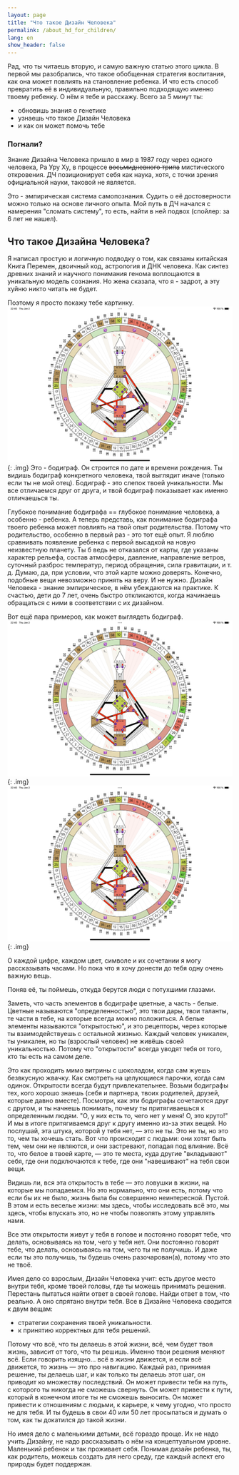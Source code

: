 ```yaml
---
layout: page
title: "Что такое Дизайн Человека"
permalink: /about_hd_for_children/
lang: en
show_header: false
---
```


Рад, что ты читаешь вторую, и самую важную статью этого цикла. В первой мы разобрались, что такое обобщенная стратегия воспитания, как она может повлиять на становление ребенка. И что есть способ превратить её в индивидуальную, правильно подходящую именно твоему ребенку.
О нём я тебе и расскажу.
Всего за 5 минут ты:
- обновишь знания о генетике
- узнаешь что такое Дизайн Человека
- и как он может помочь тебе

### Погнали?
Знание Дизайна Человека пришло в мир в 1987 году через одного человека, Ра Уру Ху, в процессе <s>восьмидневного трипа</s> мистического откровения. 
ДЧ позиционирует себя как наука, хотя, с точки зрения официальной науки, таковой не является.

Это - эмпирическая система самопознания.
Судить о её достоверности можно только на основе личного опыта. 
Мой путь в ДЧ начался с намерения "сломать систему", то есть, найти в ней подвох (спойлер: за 6 лет не нашел).

## Что такое Дизайна Человека?

Я написал простую и логичную подводку о том, как связаны китайская Книга Перемен, двоичный код, астрология и ДНК человека.
Как синтез древних знаний и научного понимания генома воплощаются в уникальную модель сознания.
Но жена сказала, что я - задрот, а эту хуйню никто читать не будет.

Поэтому я просто покажу тебе картинку.
![Alt text](/assets/images/wheel.png){: .img}
Это - бодиграф. Он строится по дате и времени рождения. 
Ты видишь бодиграф конкретного человека, твой выглядит иначе (только если ты не мой отец). 
Бодиграф - это слепок твоей уникальности. Мы все отличаемся друг от друга, и твой бодиграф показывает как именно отличаешься ты.

Глубокое понимание бодиграфа == глубокое понимание человека, а особенно - ребенка.
А теперь представь, как понимание бодиграфа твоего ребенка может повлиять на твой опыт родительства.
Потому что родительство, особенно в первый раз - это тот ещё опыт. Я люблю сравнивать появление ребенка с первой высадкой на новую неизвестную планету. Ты б ведь не отказался от карты, где указаны характер рельефа, состав атмосферы, давление, направление ветров, суточный разброс температур, период обращения, сила гравитации, и т. д. 
Думаю, да, при условии, что этой карте можно доверять.
Конечно, подобные вещи невозможно принять на веру. И не нужно. 
Дизайн Человека - знание эмпирическое, в нём убеждаются на практике. К счастью, дети до 7 лет, очень быстро откликаются, когда начинаешь обращаться с ними в соответствии с их дизайном. 

Вот ещё пара примеров, как может выглядеть бодиграф.
![Alt text](/assets/images/wheel.png){: .img}
![Alt text](/assets/images/wheel.png){: .img}

О каждой цифре, каждом цвет, символе и их сочетании я могу рассказывать часами. 
Но пока что я хочу донести до тебя одну очень важную вещь. 

Поняв её, ты поймешь, откуда берутся люди с потухшими глазами.

Заметь, что часть элементов в бодиграфе цветные, а часть - белые.
Цветные называются "определенностью", это твои дары, твои таланты, те части в тебе, на которые всегда можно положиться.
А белые элементы называются "открытостью", и это рецепторы, через которые ты взаимодействуешь с остальной жизнью.
Каждый человек уникален, ты уникален, но ты (взрослый человек) не живёшь своей уникальностью. 
Потому что "открытости" всегда уводят тебя от того, кто ты есть на самом деле.

Это как проходить мимо витрины с шоколадом, когда сам жуешь безвкусную жвачку.
Как смотреть на целующиеся парочки, когда сам одинок. 
Открытости всегда будут привлекательнее. 
Возьми бодиграфы тех, кого хорошо знаешь (себя и партнера, твоих родителей, друзей, которые давно вместе).
Посмотри, как эти бодиграфы сочетаются друг с другом, и ты начнешь понимать, почему ты притягиваешься к определенным людям.
"О, у них есть то, чего нет у меня! О, это круто!" И мы в итоге притягиваемся друг к другу именно из-за этих вещей. Но послушай, эта штука, которой у тебя нет, — это не ты. Это не ты, но это то, чем ты хочешь стать. Вот что происходит с людьми: они хотят быть тем, чем они не являются, и они застревают, попадая под влияние. Всё то, что белое в твоей карте, — это те места, куда другие "вкладывают" себя, где они подключаются к тебе, где они "навешивают" на тебя свои вещи.

Видишь ли, вся эта открытость в тебе — это ловушки в жизни, на которые мы попадаемся. Но это нормально, что они есть, потому что если бы их не было, жизнь была бы совершенно неинтересной. Пустой. В этом и есть веселье жизни: мы здесь, чтобы исследовать всё это, мы здесь, чтобы впускать это, но не чтобы позволять этому управлять нами.

Все эти открытости живут у тебя в голове и постоянно говорят тебе, что делать, основываясь на том, чего у тебя нет. Они постоянно говорят тебе, что делать, основываясь на том, чего ты не получишь. И даже если ты это получишь, ты будешь очень разочарован(а), потому что это не твоё.

Имея дело со взрослым, Дизайн Человека учит:
есть другое место внутри тебя, кроме твоей головы, где ты можешь принимать решения. 
Перестань пытаться найти ответ в своей голове. Найди ответ в том, что реально. А оно спрятано внутри тебя.
Все в Дизайне Человека сводится к двум вещам: 
- стратегии сохранения твоей уникальности.
- к принятию корректных для тебя решений.

Потому что всё, что ты делаешь в этой жизни, всё, чем будет твоя жизнь, зависит от того, что ты решишь. Именно твои решения меняют всё. Если говорить изящно... всё в жизни движется, и если всё движется, то жизнь — это про навигацию. Каждый раз, принимая решение, ты делаешь шаг, и как только ты делаешь этот шаг, он приводит ко множеству последствий. 
Он может привести тебя на путь, с которого ты никогда не сможешь свернуть. 
Он может привести к пути, который в конечном итоге ты не сможешь выносить. 
Он может привести к отношениям с людьми, к карьере, к чему угодно, что просто не для тебя.
И ты будешь в свои 40 или 50 лет просыпаться и думать о том, как ты докатился до такой жизни.

Но имея дело с маленькими детьми, всё гораздо проще. Их не надо учить Дизайну, не надо рассказывать о нём на концептуальном уровне. Маленький ребенок и так проживает себя.
Понимая дизайн ребенка, ты, как родитель, можешь создать для него среду, где каждый аспект его природы будет поддержан.





















